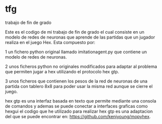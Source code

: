 # tfg
trabajo de fin de grado

Este es el codigo de mi trabajo de fin de grado el cual consiste en un modelo de redes de neuronas que aprende de las partidas que un jugador realiza en el juego Hex. Esta compuesto por:

1 un fichero python original llamado imitationagent.py que contiene un modelo de redes de neuronas.

2 unos ficheros python no originales modificados para adaptar al problema que permiten jugar a hex utilizando el protocolo hex gtp.

3 unos ficheros que contienen los pesos de la red de neuronas de una partida con tablero 8x8 para poder usar la misma red aunque se cierre el juego.


hex gtp es una interfaz basada en texto que permite mediante una consola de comandos y ademas se puede conectar a interfaces graficas como hexgui
el codigo que he utilizado para realizar hex gtp es una adaptacion del que se puede encontrar en: https://github.com/kenjyoung/mopyhex.


